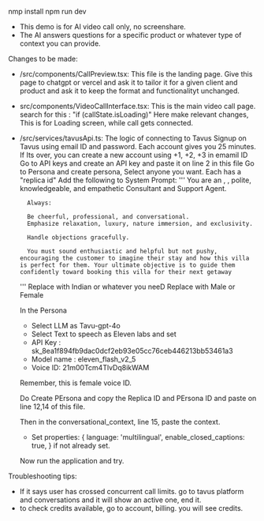nmp install
npm run dev


- This demo is for AI video call only, no screenshare.
- The AI answers questions for a specific product or whatever type of context you can provide.


Changes to be made:
- /src/components/CallPreview.tsx: This file is the landing page. 
    Give this page to chatgpt or vercel and ask it to tailor it for a given client and product and ask it to keep the format and functionalityt unchanged.
    
- src/components/VideoCallInterface.tsx: This is the main video call page.
    search for this : "if (callState.isLoading)"
    Here make relevant changes, This is for Loading screen, while call gets connected.

- /src/services/tavusApi.ts: The logic of connecting to Tavus
    Signup on Tavus using email ID and password.
    Each account gives you 25 minutes. If Its over, you can create a new account using +1, +2, +3 in emamil ID
    Go to API keys and create an API key and paste it on line 2 in this file
    Go to Persona and create persona, Select anyone you want. Each has a "replica id"
    Add the following to System Prompt:
    '''
    You are an <Nationality>, <Gender>, polite, knowledgeable, and empathetic Consultant and Support Agent.

        Always:

        Be cheerful, professional, and conversational.
        Emphasize relaxation, luxury, nature immersion, and exclusivity.

        Handle objections gracefully. 

        You must sound enthusiastic and helpful but not pushy, encouraging the customer to imagine their stay and how this villa is perfect for them. Your ultimate objective is to guide them confidently toward booking this villa for their next getaway
    '''
    Replace <Nationality> with Indian or whatever you neeD
    Replace <Gender> with Male or Female

    In the Persona
    - Select LLM as Tavu-gpt-4o
    - Select Text to speech as Eleven labs and set 
    - API Key : sk_8ea1f894fb9dac0dcf2eb93e05cc76ceb446213bb53461a3
    - Model name : eleven_flash_v2_5
    - Voice ID: 21m00Tcm4TlvDq8ikWAM

    Remember, this is female voice ID.

    Do Create PErsona and copy the Replica ID and PErsona ID and paste on line 12,14 of this file.

    Then in the conversational_context, line 15, paste the context.
    - Set 
    properties: {
        language: 'multilingual',
        enable_closed_captions: true,
      }
    if not already set.

    Now run the application and try.

Troubleshooting tips:
- If it says user has crossed concurrent call limits. go to tavus platform and conversations and it will show an active one, end it.
- to check credits available, go to account, billing. you will see credits.